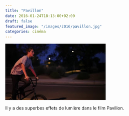 ```yaml
---
title: "Pavillon"
date: 2016-01-24T18:13:00+02:00
draft: false
featured_image: "/images/2016/pavillon.jpg"
categories: cinéma
---
```


![pavillon](/images/2016/pavillon.jpg)

Il y a des superbes effets de lumière dans le film Pavilion.